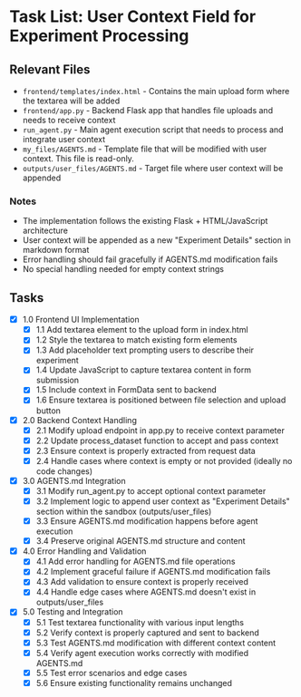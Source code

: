 # Task List: User Context Field for Experiment Processing

## Relevant Files

- `frontend/templates/index.html` - Contains the main upload form where the textarea will be added
- `frontend/app.py` - Backend Flask app that handles file uploads and needs to receive context
- `run_agent.py` - Main agent execution script that needs to process and integrate user context
- `my_files/AGENTS.md` - Template file that will be modified with user context. This file is read-only.
- `outputs/user_files/AGENTS.md` - Target file where user context will be appended

### Notes

- The implementation follows the existing Flask + HTML/JavaScript architecture
- User context will be appended as a new "Experiment Details" section in markdown format
- Error handling should fail gracefully if AGENTS.md modification fails
- No special handling needed for empty context strings

## Tasks

- [x] 1.0 Frontend UI Implementation
  - [x] 1.1 Add textarea element to the upload form in index.html
  - [x] 1.2 Style the textarea to match existing form elements
  - [x] 1.3 Add placeholder text prompting users to describe their experiment
  - [x] 1.4 Update JavaScript to capture textarea content in form submission
  - [x] 1.5 Include context in FormData sent to backend
  - [x] 1.6 Ensure textarea is positioned between file selection and upload button
- [x] 2.0 Backend Context Handling
  - [x] 2.1 Modify upload endpoint in app.py to receive context parameter
  - [x] 2.2 Update process_dataset function to accept and pass context
  - [x] 2.3 Ensure context is properly extracted from request data
  - [x] 2.4 Handle cases where context is empty or not provided (ideally no code changes)
- [x] 3.0 AGENTS.md Integration
  - [x] 3.1 Modify run_agent.py to accept optional context parameter
  - [x] 3.2 Implement logic to append user context as "Experiment Details" section within the sandbox (outputs/user_files)
  - [x] 3.3 Ensure AGENTS.md modification happens before agent execution
  - [x] 3.4 Preserve original AGENTS.md structure and content
- [x] 4.0 Error Handling and Validation
  - [x] 4.1 Add error handling for AGENTS.md file operations
  - [x] 4.2 Implement graceful failure if AGENTS.md modification fails
  - [x] 4.3 Add validation to ensure context is properly received
  - [x] 4.4 Handle edge cases where AGENTS.md doesn't exist in outputs/user_files
- [x] 5.0 Testing and Integration
  - [x] 5.1 Test textarea functionality with various input lengths
  - [x] 5.2 Verify context is properly captured and sent to backend
  - [x] 5.3 Test AGENTS.md modification with different context content
  - [x] 5.4 Verify agent execution works correctly with modified AGENTS.md
  - [x] 5.5 Test error scenarios and edge cases
  - [x] 5.6 Ensure existing functionality remains unchanged 